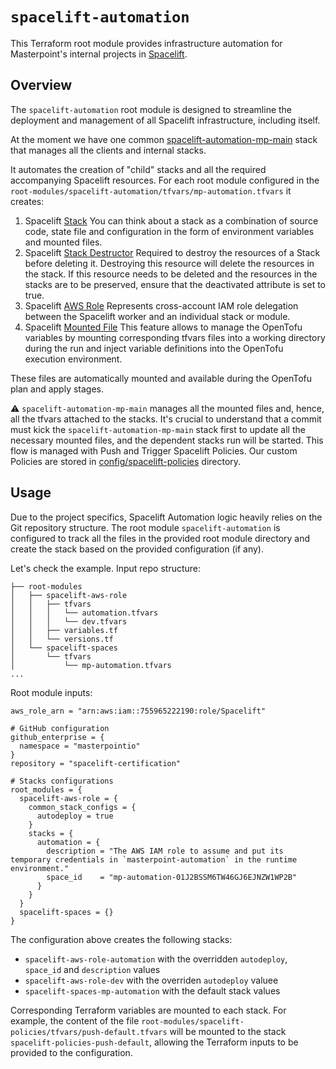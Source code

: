 # `spacelift-automation`

This Terraform root module provides infrastructure automation for Masterpoint's internal projects in [Spacelift](https://docs.spacelift.io/).

## Overview

The `spacelift-automation` root module is designed to streamline the deployment and management of all Spacelift infrastructure, including itself.

At the moment we have one common [spacelift-automation-mp-main](https://masterpointio.app.spacelift.io/stack/spacelift-automation-mp-main) stack that manages all the clients and internal stacks.

It automates the creation of "child" stacks and all the required accompanying Spacelift resources. For each root module configured in the `root-modules/spacelift-automation/tfvars/mp-automation.tfvars` it creates:

1. Spacelift [Stack](https://docs.spacelift.io/concepts/stack/)
   You can think about a stack as a combination of source code, state file and configuration in the form of environment variables and mounted files.
1. Spacelift [Stack Destructor](https://docs.spacelift.io/concepts/stack/stack-dependencies.html#ordered-stack-creation-and-deletion)
   Required to destroy the resources of a Stack before deleting it. Destroying this resource will delete the resources in the stack. If this resource needs to be deleted and the resources in the stacks are to be preserved, ensure that the deactivated attribute is set to true.
1. Spacelift [AWS Role](https://docs.spacelift.io/integrations/cloud-providers/aws#lets-explain)
   Represents cross-account IAM role delegation between the Spacelift worker and an individual stack or module.
1. Spacelift [Mounted File](https://docs.spacelift.io/concepts/configuration/environment.html#mounted-files)
   This feature allows to manage the OpenTofu variables by mounting corresponding tfvars files into a working directory during the run and inject variable definitions into the OpenTofu execution environment.

These files are automatically mounted and available during the OpenTofu plan and apply stages.

⚠️ `spacelift-automation-mp-main` manages all the mounted files and, hence, all the tfvars attached to the stacks. It's crucial to understand that a commit must kick the `spacelift-automation-mp-main` stack first to update all the necessary mounted files, and the dependent stacks run will be started. This flow is managed with Push and Trigger Spacelift Policies. Our custom Policies are stored in [config/spacelift-policies](../../config/spacelift-policies/) directory.

## Usage

Due to the project specifics, Spacelift Automation logic heavily relies on the Git repository structure.
The root module `spacelift-automation` is configured to track all the files in the provided root module directory and create the stack based on the provided configuration (if any).

Let's check the example.
Input repo structure:

```
├── root-modules
│   ├── spacelift-aws-role
│   │   ├── tfvars
│   │   │   └── automation.tfvars
│   │   │   └── dev.tfvars
│   │   ├── variables.tf
│   │   └── versions.tf
│   └── spacelift-spaces
│       └── tfvars
│           └── mp-automation.tfvars
...
```

Root module inputs:

```hcl
aws_role_arn = "arn:aws:iam::755965222190:role/Spacelift"

# GitHub configuration
github_enterprise = {
  namespace = "masterpointio"
}
repository = "spacelift-certification"

# Stacks configurations
root_modules = {
  spacelift-aws-role = {
    common_stack_configs = {
      autodeploy = true
    }
    stacks = {
      automation = {
        description = "The AWS IAM role to assume and put its temporary credentials in `masterpoint-automation` in the runtime environment."
        space_id    = "mp-automation-01J2BSSM6TW46GJ6EJNZW1WP2B"
      }
    }
  }
  spacelift-spaces = {}
}

```

The configuration above creates the following stacks:

- `spacelift-aws-role-automation` with the overridden `autodeploy`, `space_id` and `description` values
- `spacelift-aws-role-dev` with the overriden `autodeploy` valuee
- `spacelift-spaces-mp-automation` with the default stack values

Corresponding Terraform variables are mounted to each stack. For example, the content of the file `root-modules/spacelift-policies/tfvars/push-default.tfvars` will be mounted to the stack `spacelift-policies-push-default`, allowing the Terraform inputs to be provided to the configuration.

